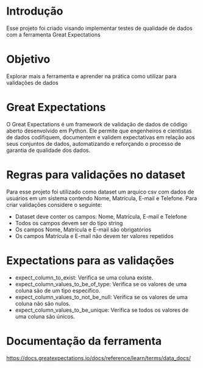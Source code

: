 # Introdução

Esse projeto foi criado visando implementar testes de qualidade de dados com a ferramenta Great Expectations

# Objetivo

Explorar mais a ferramenta e aprender na prática como utilizar para validações de dados

# Great Expectations

O Great Expectations é um framework de validação de dados de código aberto desenvolvido em Python. 
Ele permite que engenheiros e cientistas de dados codifiquem, documentem e validem expectativas em relação aos seus conjuntos de dados, 
automatizando e reforçando o processo de garantia de qualidade dos dados.

# Regras para validações no dataset

Para esse projeto foi utilizado como dataset um arquico csv com dados de usuários em um sistema contendo Nome, Matrícula, E-mail e Telefone.
Para criar validações considere o seguinte:

- Dataset deve conter os campos: Nome, Matrícula, E-mail e Telefone
- Todos os campos devem ser do tipo string
- Os campos Nome, Matrícula e E-mail são obrigatórios
- Os campos Matrícula e E-mail não devem ter valores repetidos

# Expectations para as validações

- expect_column_to_exist: Verifica se uma coluna existe.
- expect_column_values_to_be_of_type: Verifica se os valores de uma coluna são de um tipo específico.
- expect_column_values_to_not_be_null: Verifica se os valores de uma coluna não são nulos.
- expect_column_values_to_be_unique: Verifica se todos os valores de uma coluna são únicos.

# Documentação da ferramenta

https://docs.greatexpectations.io/docs/reference/learn/terms/data_docs/
